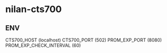 # nilan-cts700

## ENV

CTS700_HOST (localhost)
CTS700_PORT (502)
PROM_EXP_PORT (8080)
PROM_EXP_CHECK_INTERVAL (60)